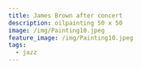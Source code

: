 ```yaml
---
title: James Brown after concert
description: oilpainting 50 x 50
image: /img/Painting10.jpeg
feature_image: /img/Painting10.jpeg
tags:
  - jazz
---
```

